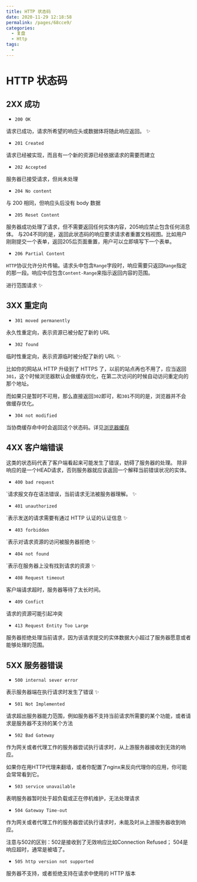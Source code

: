 ```yaml
---
title: HTTP 状态码
date: 2020-11-29 12:18:58
permalink: /pages/68cce9/
categories: 
  - 复盘
  - Http
tags: 
  - 
---
```

# HTTP 状态码

## 2XX 成功

- `200 OK` 

请求已成功，请求所希望的响应头或数据体将随此响应返回。 ✨

- `201 Created` 

请求已经被实现，而且有一个新的资源已经依据请求的需要而建立

- `202 Accepted` 

服务器已接受请求，但尚未处理

- `204 No content` 

与 200 相同，但响应头后没有 body 数据

- `205 Reset Content` 

服务器成功处理了请求，但不需要返回任何实体内容，205响应禁止包含任何消息体。 与204不同的是，返回此状态码的响应要求请求者重置文档视图。比如用户刚刚提交一个表单，返回205后页面重置，用户可以立即填写下一个表单。

- `206 Partial Content`

`HTTP`协议允许分片传输。请求头中包含`Range`字段时，响应需要只返回`Range`指定的那一段。响应中应包含`Content-Range`来指示返回内容的范围。

进行范围请求 ✨

## 3XX 重定向

- `301 moved permanently`

永久性重定向，表示资源已被分配了新的 URL

- `302 found`

临时性重定向，表示资源临时被分配了新的 URL ✨


比如你的网站从 HTTP 升级到了 HTTPS 了，以前的站点再也不用了，应当返回`301`，这个时候浏览器默认会做缓存优化，在第二次访问的时候自动访问重定向的那个地址。

而如果只是暂时不可用，那么直接返回`302`即可，和`301`不同的是，浏览器并不会做缓存优化。


- `304 not modified`

当协商缓存命中时会返回这个状态码。详见[浏览器缓存](./../browser/2.html#强缓存)



## 4XX 客户端错误

这类的状态码代表了客户端看起来可能发生了错误，妨碍了服务器的处理。 除非响应的是一个HEAD请求，否则服务器就应该返回一个解释当前错误状况的实体。

- `400 bad request`

`请求报文存在语法错误，当前请求无法被服务器理解。 ✨

- `401 unauthorized`

`表示发送的请求需要有通过 HTTP 认证的认证信息 ✨

- `403 forbidden`

`表示对请求资源的访问被服务器拒绝 ✨

- `404 not found`

`表示在服务器上没有找到请求的资源 ✨

- `408 Request timeout`

 客户端请求超时，服务器等待了太长时间。
 
- `409 Confict`

 请求的资源可能引起冲突
 
- `413 Request Entity Too Large`

服务器拒绝处理当前请求，因为该请求提交的实体数据大小超过了服务器愿意或者能够处理的范围。

## 5XX 服务器错误

- `500 internal sever error`

表示服务器端在执行请求时发生了错误 ✨

- `501 Not Implemented` 

请求超出服务器能力范围，例如服务器不支持当前请求所需要的某个功能，或者请求是服务器不支持的某个方法

- `502 Bad Gateway`

作为网关或者代理工作的服务器尝试执行请求时，从上游服务器接收到无效的响应。

如果你在用HTTP代理来翻墙，或者你配置了nginx来反向代理你的应用，你可能会常常看到它。

- `503 service unavailable`

表明服务器暂时处于超负载或正在停机维护，无法处理请求

- `504 Gateway Time-out`

作为网关或者代理工作的服务器尝试执行请求时，未能及时从上游服务器收到响应。

注意与502的区别：502是接收到了无效响应比如Connection Refused； 504是响应超时，通常是被墙了。

- `505 http version not supported` 

服务器不支持，或者拒绝支持在请求中使用的 HTTP 版本